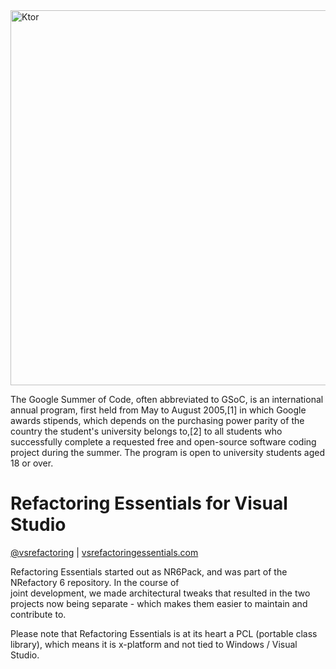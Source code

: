 <img src="https://www.google.ca/url?sa=i&rct=j&q=&esrc=s&source=images&cd=&cad=rja&uact=8&ved=0ahUKEwiOlZugsdLVAhUn94MKHVFdBEUQjRwIBw&url=http%3A%2F%2Fabout.glasslabgames.org%2Fcommunity%2Fsummer-of-code%2F&psig=AFQjCNGhB9s85HC7j-lrBBArkBu7eK_3og&ust=1502650978875565" alt="Ktor" width="600" style="max-width:100%;">

The Google Summer of Code, often abbreviated to GSoC, is an international annual program, first held from May to August 2005,[1] in which Google awards stipends, which depends on the purchasing power parity of the country the student's university belongs to,[2] to all students who successfully complete a requested free and open-source software coding project during the summer. The program is open to university students aged 18 or over.

# Refactoring Essentials for Visual Studio

[@vsrefactoring](https://twitter.com/vsrefactoring) | [vsrefactoringessentials.com](http://vsrefactoringessentials.com/)

Refactoring Essentials started out as NR6Pack, and was part of the NRefactory 6 repository. In the course of  
joint development, we made architectural tweaks that resulted in the two projects now being separate - which
makes them easier to maintain and contribute to.

Please note that Refactoring Essentials is at its heart a PCL (portable class library), which means it is x-platform and
not tied to Windows / Visual Studio.
